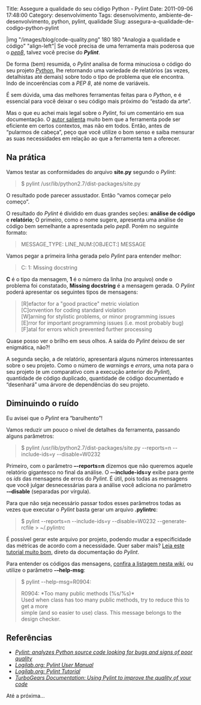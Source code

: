 Title: Assegure a qualidade do seu código Python - Pylint
Date: 2011-09-06 17:48:00
Category: desenvolvimento
Tags: desenvolvimento, ambiente-de-desenvolvimento, python, pylint, qualidade
Slug: assegura-a-qualidade-de-codigo-python-pylint


|img "/images/blog/code-quality.png" 180 180 "Analogia a qualidade e código" "align-left"|
Se você precisa de uma ferramenta mais poderosa que o [*pep8*][], talvez você
precise do ***Pylint***.

De forma (bem) resumida, o *Pylint* analisa de forma minuciosa o código
do seu projeto [*Python*][], lhe retornando uma variedade de relatórios
(as vezes, detalhistas até demais) sobre todo o tipo de problema que ele
encontra. Indo de incoerências com a *PEP 8*, até nome de variáveis.

<!-- PELICAN_END_SUMMARY -->

É sem dúvida, uma das melhores ferramentas feitas para o *Python*, e é
essencial para você deixar o seu código mais próximo do “estado da
arte”.

Mas o que eu achei mais legal sobre o *Pylint*, foi um comentário em sua
documentação. O [autor salienta][] muito bem que a ferramenta pode ser
eficiente em certos contextos, mas não em todos. Então, antes de
“pularmos de cabeça”, peço que você utilize o bom senso e saiba mensurar
as suas necessidades em relação ao que a ferramenta tem a oferecer.


Na prática
----------

Vamos testar as conformidades do arquivo **site.py** segundo o *Pylint*:

> $ pylint /usr/lib/python2.7/dist-packages/site.py

O resultado pode parecer assustador. Então “vamos começar pelo começo”.

O resultado do *Pylint* é dividido em duas grandes seções: **análise de
código** e **relatório**; O primeiro, como o nome sugere, apresenta uma
análise de código bem semelhante a apresentada pelo *pep8*. Porém no
seguinte formato:

> MESSAGE_TYPE: LINE_NUM:[OBJECT:] MESSAGE

Vamos pegar a primeira linha gerada pelo *Pylint* para entender melhor:

> C:  1: Missing docstring

**C** é o tipo da mensagem, **1** é o número da linha (no arquivo) onde
o problema foi constatado, **Missing docstring** é a mensagem gerada. O
*Pylint* poderá apresentar os seguintes tipos de mensagens:

> [R]efactor for a "good practice" metric violation<br>
> [C]onvention for coding standard violation<br>
> [W]arning for stylistic problems, or minor programming issues<br>
> [E]rror for important programming issues (i.e. most probably bug)<br>
> [F]atal for errors which prevented further processing

Quase posso ver o brilho em seus olhos. A saída do *Pylint* deixou de
ser enigmática, não?!

A segunda seção, a de relatório, apresentará alguns números
interessantes sobre o seu projeto. Como o número de *warnings* e
*errors*, uma nota para o seu projeto (e um comparativo com a execução
anterior do *Pylint*), quantidade de código duplicado, quantidade de
código documentado e “desenhará” uma árvore de dependências do seu
projeto.


Diminuindo o ruído
------------------

Eu avisei que o *Pylint* era “barulhento”!

Vamos reduzir um pouco o nível de detalhes da ferramenta, passando
alguns parâmetros:

> $ pylint /usr/lib/python2.7/dist-packages/site.py --reports=n --include-ids=y --disable=W0232

Primeiro, com o parâmetro **–-reports=n** dizemos que não queremos
aquele relatório gigantesco no final da análise. O **–-include-ids=y**
exibe para gente os *ids* das mensagens de erros do *Pylint*. É útil,
pois todas as mensagens que você julgar desnecessárias para a análise
você adiciona no parâmetro **-–disable** (separadas por vírgula).

Para que não seja necessário passar todos esses parâmetros todas as
vezes que executar o *Pylint* basta gerar um arquivo **.pylintrc**:

> $ pylint --reports=n --include-ids=y --disable=W0232 --generate-rcfile > ~/.pylintrc

É possível gerar este arquivo por projeto, podendo mudar a
especificidade das métricas de acordo com a necessidade. Quer saber
mais? [Leia este tutorial muito bom][], direto da documentação do
*Pylint*.

Para entender os códigos das mensagens, [confira a listagem nesta *wiki*][],
ou utilize o parâmetro **-–help-msg**:

> $ pylint --help-msg=R0904:<br>
> 
> R0904: \*Too many public methods (%s/%s)\*<br>
> Used when class has too many public methods, try to reduce this to get a more<br>
> simple (and so easier to use) class. This message belongs to the design checker.


Referências
-----------

* [*Pylint: analyzes Python source code looking for bugs and signs of poor quality*][]
* [*Logilab.org: Pylint User Manual*][]
* [*Logilab.org: Pylint Tutorial*][]
* [*TurboGears Documentation: Using Pylint to improve the quality of your code*][]

Até a próxima…


  [*pep8*]: {filename}/04-assegure-a-qualidade-do-seu-codigo-python-pep8.md
    "Assegure a qualidade do seu código Python – pep8"
  [*Python*]: {tag}python
    "Leia mais sobre Python"
  [autor salienta]: http://www.logilab.org/card/pylint_manual#what-is-pylint
    "O que é o pylint?"
  [Leia este tutorial muito bom]: http://www.logilab.org/card/pylint_tutorial
    "Pylint tutorial"
  [confira a listagem nesta *wiki*]: http://pylint-messages.wikidot.com/all-codes
    "Todos os códigos retornados pelo Pylint"
  [*Pylint: analyzes Python source code looking for bugs and signs of poor quality*]: http://www.logilab.org/857
    "Obtenha o Pylint gratuitamente"
  [*Logilab.org: Pylint User Manual*]: http://www.logilab.org/card/pylint_manual
    "Leia o manual oficial do Pylint"
  [*Logilab.org: Pylint Tutorial*]: http://www.logilab.org/card/pylint_tutorial
    "Leia agora mesmo este excelente tutorial sobre Pylint"
  [*TurboGears Documentation: Using Pylint to improve the quality of your code*]: http://turbogears.org/1.0/docs/UsingPylint.html
    "Leia as recomendações de uso do Pylint com TurboGears"
